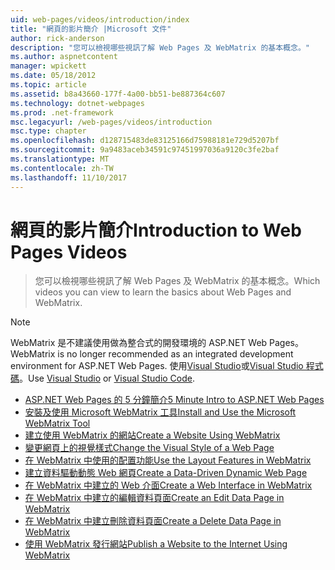 ```yaml
---
uid: web-pages/videos/introduction/index
title: "網頁的影片簡介 |Microsoft 文件"
author: rick-anderson
description: "您可以檢視哪些視訊了解 Web Pages 及 WebMatrix 的基本概念。"
ms.author: aspnetcontent
manager: wpickett
ms.date: 05/18/2012
ms.topic: article
ms.assetid: b8a43660-177f-4a00-bb51-be887364c607
ms.technology: dotnet-webpages
ms.prod: .net-framework
msc.legacyurl: /web-pages/videos/introduction
msc.type: chapter
ms.openlocfilehash: d128715483de83125166d75988181e729d5207bf
ms.sourcegitcommit: 9a9483aceb34591c97451997036a9120c3fe2baf
ms.translationtype: MT
ms.contentlocale: zh-TW
ms.lasthandoff: 11/10/2017
---
```

<a name="introduction-to-web-pages-videos"></a><span data-ttu-id="462f1-103">網頁的影片簡介</span><span class="sxs-lookup"><span data-stu-id="462f1-103">Introduction to Web Pages Videos</span></span>
====================
> <span data-ttu-id="462f1-104">您可以檢視哪些視訊了解 Web Pages 及 WebMatrix 的基本概念。</span><span class="sxs-lookup"><span data-stu-id="462f1-104">Which videos you can view to learn the basics about Web Pages and WebMatrix.</span></span>

> [!NOTE] 
> <span data-ttu-id="462f1-105">WebMatrix 是不建議使用做為整合式的開發環境的 ASP.NET Web Pages。</span><span class="sxs-lookup"><span data-stu-id="462f1-105">WebMatrix is no longer recommended as an integrated development environment for ASP.NET Web Pages.</span></span> <span data-ttu-id="462f1-106">使用[Visual Studio](xref:aspnet/web-pages/overview/getting-started/program-asp-net-web-pages-in-visual-studio)或[Visual Studio 程式碼](https://code.visualstudio.com/)。</span><span class="sxs-lookup"><span data-stu-id="462f1-106">Use [Visual Studio](xref:aspnet/web-pages/overview/getting-started/program-asp-net-web-pages-in-visual-studio) or [Visual Studio Code](https://code.visualstudio.com/).</span></span>


- [<span data-ttu-id="462f1-107">ASP.NET Web Pages 的 5 分鐘簡介</span><span class="sxs-lookup"><span data-stu-id="462f1-107">5 Minute Intro to ASP.NET Web Pages</span></span>](5-minute-introduction-to-aspnet-web-pages.md)
- [<span data-ttu-id="462f1-108">安裝及使用 Microsoft WebMatrix 工具</span><span class="sxs-lookup"><span data-stu-id="462f1-108">Install and Use the Microsoft WebMatrix Tool</span></span>](install-and-use-the-microsoft-webmatrix-tool.md)
- [<span data-ttu-id="462f1-109">建立使用 WebMatrix 的網站</span><span class="sxs-lookup"><span data-stu-id="462f1-109">Create a Website Using WebMatrix</span></span>](create-a-website-using-webmatrix.md)
- [<span data-ttu-id="462f1-110">變更網頁上的視覺樣式</span><span class="sxs-lookup"><span data-stu-id="462f1-110">Change the Visual Style of a Web Page</span></span>](change-the-visual-style-of-a-web-page.md)
- [<span data-ttu-id="462f1-111">在 WebMatrix 中使用的配置功能</span><span class="sxs-lookup"><span data-stu-id="462f1-111">Use the Layout Features in WebMatrix</span></span>](use-the-layout-features-in-webmatrix.md)
- [<span data-ttu-id="462f1-112">建立資料驅動動態 Web 網頁</span><span class="sxs-lookup"><span data-stu-id="462f1-112">Create a Data-Driven Dynamic Web Page</span></span>](create-a-data-driven-dynamic-web-page.md)
- [<span data-ttu-id="462f1-113">在 WebMatrix 中建立的 Web 介面</span><span class="sxs-lookup"><span data-stu-id="462f1-113">Create a Web Interface in WebMatrix</span></span>](create-a-web-interface-in-webmatrix.md)
- [<span data-ttu-id="462f1-114">在 WebMatrix 中建立的編輯資料頁面</span><span class="sxs-lookup"><span data-stu-id="462f1-114">Create an Edit Data Page in WebMatrix</span></span>](create-an-edit-data-page-in-webmatrix.md)
- [<span data-ttu-id="462f1-115">在 WebMatrix 中建立刪除資料頁面</span><span class="sxs-lookup"><span data-stu-id="462f1-115">Create a Delete Data Page in WebMatrix</span></span>](create-a-delete-data-page-in-webmatrix.md)
- [<span data-ttu-id="462f1-116">使用 WebMatrix 發行網站</span><span class="sxs-lookup"><span data-stu-id="462f1-116">Publish a Website to the Internet Using WebMatrix</span></span>](publish-a-website-to-the-internet-using-webmatrix.md)
